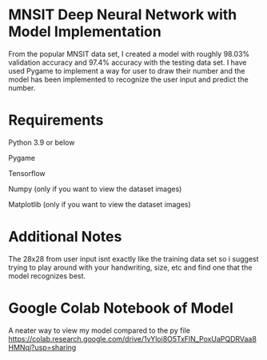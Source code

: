 # MNSIT Deep Neural Network with Model Implementation

From the popular MNSIT data set, I created a model with roughly 98.03% validation accuracy  and 97.4% accuracy with the testing data set. 
I have used Pygame to implement a way for user to draw their number and the model has been implemented to recognize the user input and predict the number. 

# Requirements 
Python 3.9 or below

Pygame

Tensorflow

Numpy (only if you want to view the dataset images)

Matplotlib (only if you want to view the dataset images)

# Additional Notes
The 28x28 from user input isnt exactly like the training data set so i suggest trying to play around with your handwriting, size, etc and find one that the model recognizes best.

# Google Colab Notebook of Model
A neater way to view my model compared to the py file 
https://colab.research.google.com/drive/1vYloi8O5TxFlN_PoxUaPQDRVaa8HMNqj?usp=sharing
